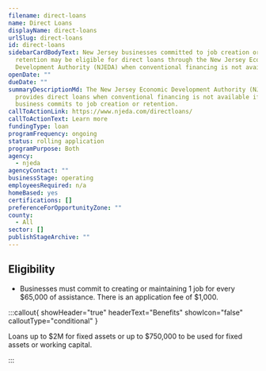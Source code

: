 ```yaml
---
filename: direct-loans
name: Direct Loans
displayName: direct-loans
urlSlug: direct-loans
id: direct-loans
sidebarCardBodyText: New Jersey businesses committed to job creation or
  retention may be eligible for direct loans through the New Jersey Economic
  Development Authority (NJEDA) when conventional financing is not available.
openDate: ""
dueDate: ""
summaryDescriptionMd: The New Jersey Economic Development Authority (NJEDA)
  provides direct loans when conventional financing is not available if your
  business commits to job creation or retention.
callToActionLink: https://www.njeda.com/directloans/
callToActionText: Learn more
fundingType: loan
programFrequency: ongoing
status: rolling application
programPurpose: Both
agency:
  - njeda
agencyContact: ""
businessStage: operating
employeesRequired: n/a
homeBased: yes
certifications: []
preferenceForOpportunityZone: ""
county:
  - All
sector: []
publishStageArchive: ""
---
```

## Eligibility

* Businesses must commit to creating or maintaining 1 job for every $65,000 of assistance. There is an application fee of $1,000.

:::callout{ showHeader="true" headerText="Benefits" showIcon="false" calloutType="conditional" }

Loans up to $2M for fixed assets or up to $750,000 to be used for fixed assets or working capital.

:::